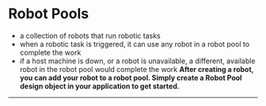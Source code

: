 # Robot Pools
- a collection of robots that run robotic tasks
- when a robotic task is triggered, it can use any robot in a robot pool to complete the work
- if a host machine is down, or a robot is unavailable, a different, available robot in the robot pool would complete the work
**After creating a robot, you can add your robot to a robot pool. Simply create a Robot Pool design object in your application to get started.**
---